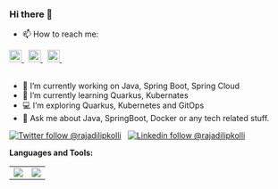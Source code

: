 ### Hi there 👋

<!--
**rajadilipkolli/rajadilipkolli** is a ✨ _special_ ✨ repository because its `README.md` (this file) appears on your GitHub profile.

Here are some ideas to get you started:

- 🔭 I’m currently working on ...
- 🌱 I’m currently learning ...
- 👯 I’m looking to collaborate on ...
- 🤔 I’m looking for help with ...
- 💬 Ask me about ...
- 📫 How to reach me: ...
- 😄 Pronouns: ...
- ⚡ Fun fact: ...
-->


- 📫 How to reach me:
<a href="https://twitter.com/rajadilipkolli">
  <img alt="Raja's Twitter" width="22px" src="https://cdn.jsdelivr.net/npm/simple-icons@v3/icons/twitter.svg" />
</a> &nbsp;
<a href="https://www.linkedin.com/in/rajadilipkolli/">
  <img alt="Raja's Linkedin" width="22px" src="https://cdn.jsdelivr.net/npm/simple-icons@v3/icons/linkedin.svg" />
</a> &nbsp;
<a href="https://stackoverflow.com/users/5557885/rajadilipkolli">
  <img alt="Raja's StackOverflow" width="22px" src="https://cdn.jsdelivr.net/npm/simple-icons@v3/icons/stackoverflow.svg" />
</a> &nbsp;
<br/>
<br/>

- 🔭 I’m currently working on Java, Spring Boot, Spring Cloud
- 🌱 I’m currently learning Quarkus, Kubernates
- 💻  I’m exploring Quarkus, Kubernetes and GitOps
- 💬  Ask me about Java, SpringBoot, Docker or any tech related stuff.


[![Twitter follow @rajadilipkolli](https://img.shields.io/twitter/follow/rajadilipkolli?style=social)](https://twitter.com/rajadilipkolli) &nbsp;
[![Linkedin follow @rajadilipkolli](https://img.shields.io/badge/-rajadilipkolli-blue?style=flat-square&logo=Linkedin&logoColor=white&link=https://www.linkedin.com/in/rajadilipkolli/)](https://www.linkedin.com/in/rajadilipkolli/) &nbsp;

**Languages and Tools:**  

<table border='0' class='none' >
    <tr align="center">
        <td><a href="#"><img src="https://github-readme-stats.vercel.app/api?username=rajadilipkolli&show_icons=true&count_private=true&theme=tokyonight"></a></td>
        <td><a href="#"><img src="https://github-readme-streak-stats.herokuapp.com/?user=rajadilipkolli&theme=tokyonight"></a></td>
    </tr>
</table>
